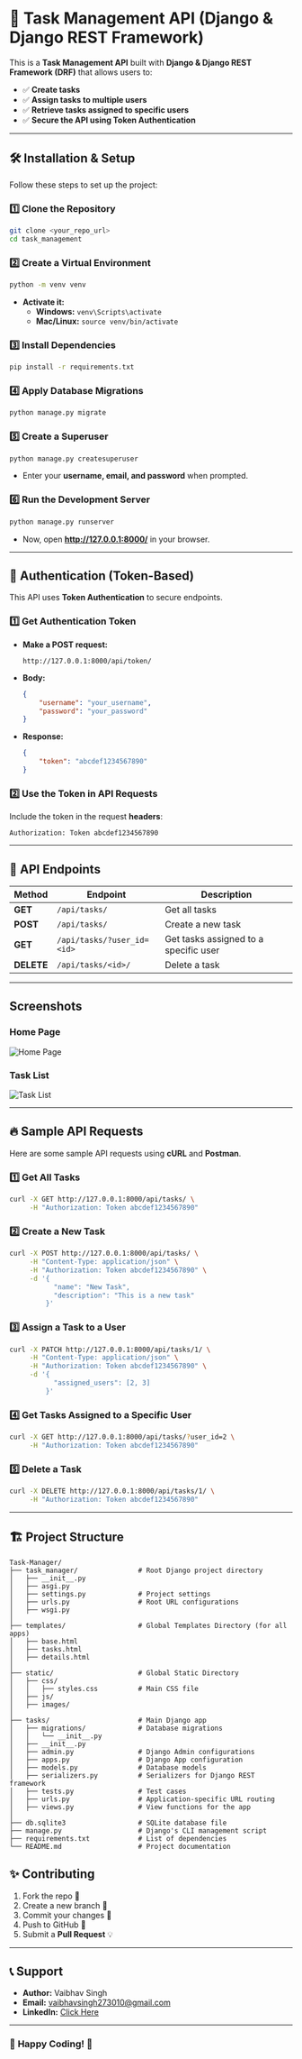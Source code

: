 # 📝 Task Management API (Django & Django REST Framework)

This is a **Task Management API** built with **Django & Django REST Framework (DRF)** that allows users to:
- ✅ **Create tasks**
- ✅ **Assign tasks to multiple users**
- ✅ **Retrieve tasks assigned to specific users**
- ✅ **Secure the API using Token Authentication**

---

## 🛠 **Installation & Setup**
Follow these steps to set up the project:

### **1️⃣ Clone the Repository**
```sh
git clone <your_repo_url>
cd task_management
```

### **2️⃣ Create a Virtual Environment**
```sh
python -m venv venv
```
- **Activate it:**
  - **Windows:** `venv\Scripts\activate`
  - **Mac/Linux:** `source venv/bin/activate`

### **3️⃣ Install Dependencies**
```sh
pip install -r requirements.txt
```

### **4️⃣ Apply Database Migrations**
```sh
python manage.py migrate
```

### **5️⃣ Create a Superuser**
```sh
python manage.py createsuperuser
```
- Enter your **username, email, and password** when prompted.

### **6️⃣ Run the Development Server**
```sh
python manage.py runserver
```
- Now, open **http://127.0.0.1:8000/** in your browser.

---

## 🔑 **Authentication (Token-Based)**
This API uses **Token Authentication** to secure endpoints.

### **1️⃣ Get Authentication Token**
- **Make a POST request:**
  ```
  http://127.0.0.1:8000/api/token/
  ```
- **Body:**
  ```json
  {
      "username": "your_username",
      "password": "your_password"
  }
  ```
- **Response:**
  ```json
  {
      "token": "abcdef1234567890"
  }
  ```

### **2️⃣ Use the Token in API Requests**
Include the token in the request **headers**:
```
Authorization: Token abcdef1234567890
```

---

## 📌 **API Endpoints**
| Method | Endpoint | Description |
|--------|---------|-------------|
| **GET** | `/api/tasks/` | Get all tasks |
| **POST** | `/api/tasks/` | Create a new task |
| **GET** | `/api/tasks/?user_id=<id>` | Get tasks assigned to a specific user |
| **DELETE** | `/api/tasks/<id>/` | Delete a task |

---

## Screenshots

### Home Page
![Home Page](screenshots/homepage.png)

### Task List
![Task List](screenshots/tasklist.png)

---

## 🔥 **Sample API Requests**
Here are some sample API requests using **cURL** and **Postman**.

### **1️⃣ Get All Tasks**
```sh
curl -X GET http://127.0.0.1:8000/api/tasks/ \
     -H "Authorization: Token abcdef1234567890"
```

### **2️⃣ Create a New Task**
```sh
curl -X POST http://127.0.0.1:8000/api/tasks/ \
     -H "Content-Type: application/json" \
     -H "Authorization: Token abcdef1234567890" \
     -d '{
           "name": "New Task",
           "description": "This is a new task"
         }'
```

### **3️⃣ Assign a Task to a User**
```sh
curl -X PATCH http://127.0.0.1:8000/api/tasks/1/ \
     -H "Content-Type: application/json" \
     -H "Authorization: Token abcdef1234567890" \
     -d '{
           "assigned_users": [2, 3]
         }'
```

### **4️⃣ Get Tasks Assigned to a Specific User**
```sh
curl -X GET http://127.0.0.1:8000/api/tasks/?user_id=2 \
     -H "Authorization: Token abcdef1234567890"
```

### **5️⃣ Delete a Task**
```sh
curl -X DELETE http://127.0.0.1:8000/api/tasks/1/ \
     -H "Authorization: Token abcdef1234567890"
```

---

## 🏗 **Project Structure**
```
Task-Manager/
├── task_manager/               # Root Django project directory
│   ├── __init__.py
│   ├── asgi.py
│   ├── settings.py             # Project settings
│   ├── urls.py                 # Root URL configurations
│   ├── wsgi.py
│
├── templates/                  # Global Templates Directory (for all apps)
│   ├── base.html
│   ├── tasks.html
│   ├── details.html
│
├── static/                     # Global Static Directory
│   ├── css/
│   │   ├── styles.css          # Main CSS file
│   ├── js/
│   ├── images/
│
├── tasks/                      # Main Django app
│   ├── migrations/             # Database migrations
│   │   └── __init__.py
│   ├── __init__.py
│   ├── admin.py                # Django Admin configurations
│   ├── apps.py                 # Django App configuration
│   ├── models.py               # Database models
│   ├── serializers.py          # Serializers for Django REST framework
│   ├── tests.py                # Test cases
│   ├── urls.py                 # Application-specific URL routing
│   ├── views.py                # View functions for the app
│
├── db.sqlite3                  # SQLite database file
├── manage.py                   # Django's CLI management script
├── requirements.txt            # List of dependencies
└── README.md                   # Project documentation

```

## ✨ **Contributing**
1. Fork the repo 🍴
2. Create a new branch 🌿
3. Commit your changes 🎯
4. Push to GitHub 🚀
5. Submit a **Pull Request** 💡

---

## 📞 **Support**
- **Author:** Vaibhav Singh  
- **Email:** vaibhavsingh273010@gmail.com  
- **LinkedIn:** [Click Here](https://www.linkedin.com/in/vaibhav-singh-2a5991229/)  

---

### 🎉 **Happy Coding! 🚀**
